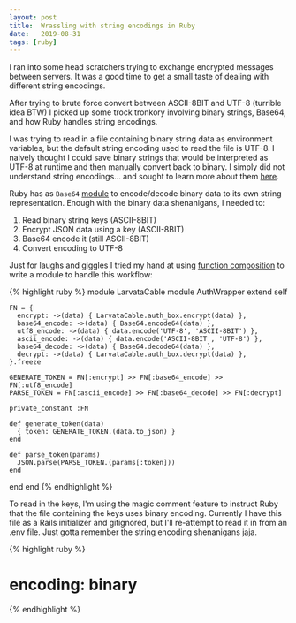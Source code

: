 ```yaml
---
layout: post
title:  Wrassling with string encodings in Ruby
date:   2019-08-31
tags: [ruby]
---
```


I ran into some head scratchers trying to exchange encrypted messages
between servers. It was a good time to get a small taste of dealing with
different string encodings.

After trying to brute force convert between ASCII-8BIT and UTF-8
(turrible idea BTW) I picked up some trock tronkory involving binary
strings, Base64, and how Ruby handles string encodings.

I was trying to read in a file containing binary string data as
environment variables, but the default string encoding used to read the
file is UTF-8. I naively thought I could save binary strings that would
be interpreted as UTF-8 at runtime and then manually convert back to
binary. I simply did not understand string encodings... and sought to
learn more about them [here](http://kunststube.net/encoding/).

Ruby has as `Base64` [module](https://devdocs.io/ruby~2.5/base64) to
encode/decode binary data to its own string representation. Enough with
the binary data shenanigans, I needed to:

1. Read binary string keys (ASCII-8BIT)
2. Encrypt JSON data using a key (ASCII-8BIT)
3. Base64 encode it (still ASCII-8BIT)
4. Convert encoding to UTF-8

Just for laughs and giggles I tried my hand at using [function
composition](https://www.ghostcassette.com/function-composition-in-ruby/)
to write a module to handle this workflow:

{% highlight ruby %}
module LarvataCable
  module AuthWrapper
    extend self

    FN = {
      encrypt: ->(data) { LarvataCable.auth_box.encrypt(data) },
      base64_encode: ->(data) { Base64.encode64(data) },
      utf8_encode: ->(data) { data.encode('UTF-8', 'ASCII-8BIT') },
      ascii_encode: ->(data) { data.encode('ASCII-8BIT', 'UTF-8') },
      base64_decode: ->(data) { Base64.decode64(data) },
      decrypt: ->(data) { LarvataCable.auth_box.decrypt(data) },
    }.freeze

    GENERATE_TOKEN = FN[:encrypt] >> FN[:base64_encode] >> FN[:utf8_encode]
    PARSE_TOKEN = FN[:ascii_encode] >> FN[:base64_decode] >> FN[:decrypt]

    private_constant :FN

    def generate_token(data)
      { token: GENERATE_TOKEN.(data.to_json) }
    end

    def parse_token(params)
      JSON.parse(PARSE_TOKEN.(params[:token]))
    end
  end
end
{% endhighlight %}

To read in the keys, I'm using the magic comment feature to instruct
Ruby that the file containing the keys uses binary encoding. Currently I
have this file as a Rails initializer and gitignored, but I'll
re-attempt to read it in from an .env file. Just gotta remember the
string encoding shenanigans jaja.

{% highlight ruby %}
# encoding: binary
{% endhighlight %}
